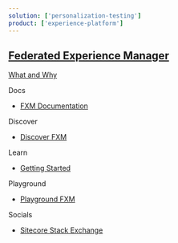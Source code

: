 ```yaml
---
solution: ['personalization-testing']
product: ['experience-platform']
---
```


## [Federated Experience Manager]()

[What and Why]()

Docs

- [FXM Documentation](https://doc.sitecore.com/en/developers/101/sitecore-experience-platform/federated-experience-manager.html)

Discover

- [Discover FXM]()

Learn

- [Getting Started](https://doc.sitecore.com/en/developers/101/sitecore-experience-platform/using-fxm.html)

Playground

- [Playground FXM]()

Socials

- [Sitecore Stack Exchange](https://sitecore.stackexchange.com/questions/tagged/fxm)
